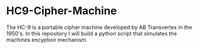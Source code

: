 # HC9-Cipher-Machine
The HC-9 is a portable cipher machine developed by AB Transvertex in the 1950's. In this repository I will build a python script that simulates the machines encyption mechanism.
